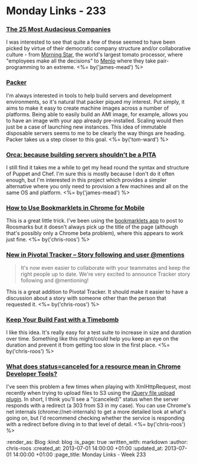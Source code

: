 Monday Links - 233
============

### [The 25 Most Audacious Companies](http://www.inc.com/audacious-companies)

I was interested to see that quite a few of these seemed to have been picked by virtue of their democratic company structure and/or collaborative culture - from [Morning Star](http://www.inc.com/audacious-companies/leigh-buchanan/morning-star.html), the world's largest tomato processor, where "employees make all the decisions" to [Menlo](http://www.inc.com/audacious-companies/leigh-buchanan/menlo-innovations.html) where they take pair-programming to an extreme. <%= by('james-mead') %>

### [Packer](http://www.packer.io/)

I'm always interested in tools to help build servers and development environments, so it's natural that packer piqued my interest.  Put simply, it aims to make it easy to create machine images across a number of platforms.  Being able to easily build an AMI image, for example, allows you to have an image with your app already pre-installed.  Scaling would then just be a case of launching new instances.  This idea of immutable disposable servers seems to me to be clearly the way things are heading.  Packer takes us a step closer to this goal. <%= by('tom-ward') %>

### [Orca: because building servers shouldn't be a PITA](https://github.com/andykent/orca)

I still find it takes me a while to get my head round the syntax and structure of Puppet and Chef. I'm sure this is mostly because I don't do it often enough, but I'm interested in this project which provides a simpler alternative where you only need to provision a few machines and all on the same OS and platform. <%= by('james-mead') %>

### [How to Use Bookmarklets in Chrome for Mobile](http://www.labnol.org/software/google-chrome-bookmarklets/27894/)

This is a great little trick. I've been using the [bookmarklets app](https://play.google.com/store/apps/details?id=com.kurtchen.android.bookmarklet.free&hl=en) to post to Roosmarks but it doesn't always pick up the title of the page (although that's possibly only a Chrome beta problem), where this appears to work just fine. <%= by('chris-roos') %>

### [New in Pivotal Tracker – Story following and user @mentions](http://pivotallabs.com/story-following-and-user-mentions/)

> It's now even easier to collaborate with your teammates and keep the right people up to date. We're very excited to announce Tracker story following and @mentioning!

This is a great addition to Pivotal Tracker. It should make it easier to have a discussion about a story with someone other than the person that requested it. <%= by('chris-roos') %>

### [Keep Your Build Fast with a Timebomb](http://pivotallabs.com/keep-your-build-fast-with-a-timebomb/)

I like this idea. It's really easy for a test suite to increase in size and duration over time. Something like this might/could help you keep an eye on the duration and prevent it from getting too slow in the first place. <%= by('chris-roos') %>

### [What does status=canceled for a resource mean in Chrome Developer Tools?](http://stackoverflow.com/questions/12009423/what-does-status-canceled-for-a-resource-mean-in-chrome-developer-tools)

I've seen this problem a few times when playing with XmlHttpRequest, most recently when trying to upload files to S3 using the [jQuery file upload plugin](https://github.com/blueimp/jQuery-File-Upload). In short, I think you'll see a "(canceled)" status when the server responds with a redirect (a 303 from S3 in my case). You can use Chrome's net internals (chrome://net-internals) to get a more detailed look at what's going on, but I'd recommend checking whether the service is responding with a redirect before diving in to that level of detail. <%= by('chris-roos') %>

:render_as: Blog
:kind: blog
:is_page: true
:written_with: markdown
:author: chris-roos
:created_at: 2013-07-01 14:00:00 +01:00
:updated_at: 2013-07-01 14:00:00 +01:00
:page_title: Monday Links - Week 233
